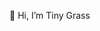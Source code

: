 👋 Hi, I’m Tiny Grass
<!---
- 👋 Hi, I’m Tiny Grass
- 👀 I’m interested in DL
- 🌱 I’m currently studying at Renmin University of China ...
--->

<!---
ACertainSang/ACertainSang is a ✨ special ✨ repository because its `README.md` (this file) appears on your GitHub profile.
You can click the Preview link to take a look at your changes.
--->
